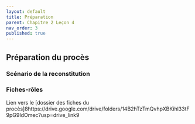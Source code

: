 ```yaml
---
layout: default
title: Préparation
parent: Chapitre 2 Leçon 4
nav_order: 3
published: true
---
```

## Préparation du procès

### Scénario de la reconstitution



### Fiches-rôles

Lien vers le [dossier des fiches du procès]8https://drive.google.com/drive/folders/14B2hTzTmQvhpXBKihl33tF9pG9IdOmec?usp=drive_link9